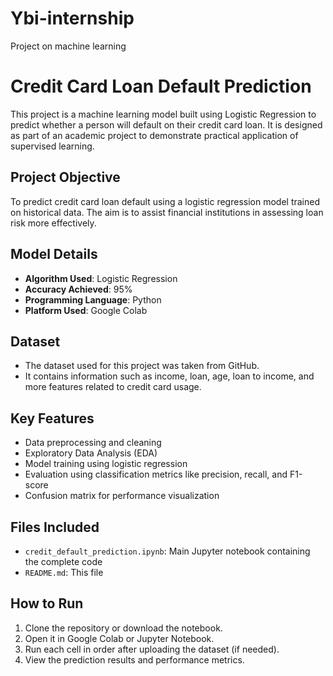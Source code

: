 # Ybi-internship
Project on machine learning
# Credit Card Loan Default Prediction

This project is a machine learning model built using Logistic Regression to predict whether a person will default on their credit card loan. It is designed as part of an academic project to demonstrate practical application of supervised learning.

## Project Objective
To predict credit card loan default using a logistic regression model trained on historical data. The aim is to assist financial institutions in assessing loan risk more effectively.

## Model Details
- **Algorithm Used**: Logistic Regression
- **Accuracy Achieved**: 95%
- **Programming Language**: Python
- **Platform Used**: Google Colab

## Dataset
- The dataset used for this project was taken from GitHub.
- It contains information such as income, loan, age, loan to income, and more features related to credit card usage.

## Key Features
- Data preprocessing and cleaning
- Exploratory Data Analysis (EDA)
- Model training using logistic regression
- Evaluation using classification metrics like precision, recall, and F1-score
- Confusion matrix for performance visualization

## Files Included
- `credit_default_prediction.ipynb`: Main Jupyter notebook containing the complete code
- `README.md`: This file

## How to Run
1. Clone the repository or download the notebook.
2. Open it in Google Colab or Jupyter Notebook.
3. Run each cell in order after uploading the dataset (if needed).
4. View the prediction results and performance metrics.


